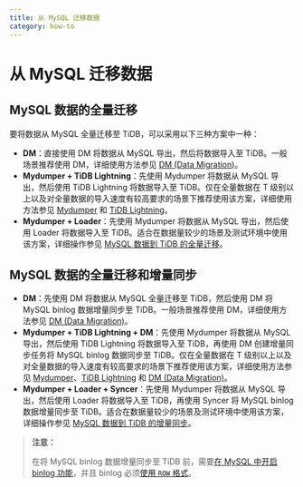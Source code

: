 ```yaml
---
title: 从 MySQL 迁移数据
category: how-to
---
```


# 从 MySQL 迁移数据

## MySQL 数据的全量迁移

要将数据从 MySQL 全量迁移至 TiDB，可以采用以下三种方案中一种：

- **DM**：直接使用 DM 将数据从 MySQL 导出，然后将数据导入至 TiDB。一般场景推荐使用 DM，详细使用方法参见 [DM (Data Migration)](/dev/reference/tools/data-migration/overview.md)。
- **Mydumper + TiDB Lightning**：先使用 Mydumper 将数据从 MySQL 导出，然后使用 TiDB Lightning 将数据导入至 TiDB。仅在全量数据在 T 级别以上以及对全量数据的导入速度有较高要求的场景下推荐使用该方案，详细使用方法参见 [Mydumper](/dev/reference/tools/mydumper.md) 和 [TiDB Lightning](/dev/reference/tools/tidb-lightning/overview.md)。
- **Mydumper + Loader**：先使用 Mydumper 将数据从 MySQL 导出，然后使用 Loader 将数据导入至 TiDB。适合在数据量较少的场景及测试环境中使用该方案，详细操作参见 [MySQL 数据到 TiDB 的全量迁移](/dev/how-to/migrate/full-from-mysql.md)。

## MySQL 数据的全量迁移和增量同步

- **DM**：先使用 DM 将数据从 MySQL 全量迁移至 TiDB，然后使用 DM 将 MySQL binlog 数据增量同步至 TiDB。一般场景推荐使用 DM，详细使用方法参见 [DM (Data Migration)](/dev/reference/tools/data-migration/overview.md)。
- **Mydumper + TiDB Lightning + DM**：先使用 Mydumper 将数据从 MySQL 导出，然后使用 TiDB Lightning 将数据导入至 TiDB，再使用 DM 创建增量同步任务将 MySQL binlog 数据同步至 TiDB。仅在全量数据在 T 级别以上以及对全量数据的导入速度有较高要求的场景下推荐使用该方案，详细使用方法参见 [Mydumper](/dev/reference/tools/mydumper.md)、[TiDB Lightning](/dev/reference/tools/tidb-lightning/overview.md) 和 [DM (Data Migration)](/dev/reference/tools/data-migration/overview.md)。
- **Mydumper + Loader + Syncer**：先使用 Mydumper 将数据从 MySQL 导出，然后使用 Loader 将数据导入至 TiDB，再使用 Syncer 将 MySQL binlog 数据增量同步至 TiDB。适合在数据量较少的场景及测试环境中使用该方案，详细操作参见 [MySQL 数据到 TiDB 的增量同步](/dev/how-to/migrate/incrementally-from-mysql.md)。

> **注意：**
>
> 在将 MySQL binlog 数据增量同步至 TiDB 前，需要[在 MySQL 中开启 binlog 功能](http://dev.mysql.com/doc/refman/5.7/en/replication-howto-masterbaseconfig.html)，并且 binlog 必须[使用 `ROW` 格式](https://dev.mysql.com/doc/refman/5.7/en/binary-log-formats.html)。
